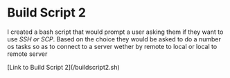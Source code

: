 # Build Script 2

<p>I created a bash script that would prompt a user asking them if they want to use <i>SSH or SCP</i>.
  Based on the choice they would be asked to do a number os tasks so as to connect to a server wether by remote to local or local to remote server</p>
 [Link to Build Script 2](/buildscript2.sh)



